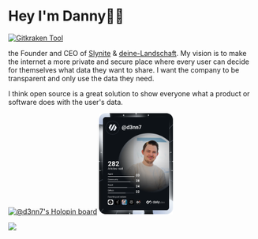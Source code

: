 # Hey I'm Danny👋🏻

<div align="left">
  <a href="https://www.gitkraken.com/invite/6YBJWaor">
    <img
      src="https://img.shields.io/badge/use%20gitkraken-30363D?style=for-the-badge&logo=gitkraken&logoColor=#white"
      alt="Gitkraken Tool"
    />
  </a>
</div>

the Founder and CEO of [Slynite](https://slynite.com) & [deine-Landschaft](https://deine-landschaft.de). My vision is to make the internet a more private and secure place where every user can decide for themselves what data they want to share. I want the company to be transparent and only use the data they need.

I think open source is a great solution to show everyone what a product or software does with the user's data.

<div>
    <a href="https://holopin.io/@d3nn7"><img src="https://holopin.io/api/user/board?user=d3nn7" width="650" alt="@d3nn7's Holopin board"/></a>
    <a href="https://app.daily.dev/d3nn7"><img src="https://github.com/d3nn7/d3nn7/blob/master/devcard.svg" width="150" alt="Danny's Dev Card"/></a>
<div>

![](https://hit.yhype.me/github/profile?user_id=79147263)
